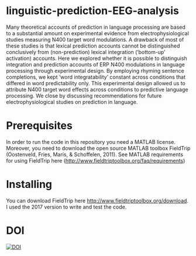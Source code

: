 # linguistic-prediction-EEG-analysis

Many theoretical accounts of prediction in language processing are based to a substantial amount on experimental evidence from electrophysiological studies measuring N400 target word modulations. A drawback of most of these studies is that lexical prediction accounts cannot be distinguished conclusively from (non-prediction) lexical integration (‘bottom-up’ activation) accounts. Here we explored whether it is possible to distinguish integration and prediction accounts of ERP N400 modulations in language processing through experimental design. By employing rhyming sentence completions, we kept ‘word integratability’ constant across conditions that differed in word predictability only.  This experimental design allowed us to attribute N400 target word effects across conditions to predictive language processing. We close by discussing recommendations for future electrophysiological studies on prediction in language.

# Prerequisites

In order to run the code in this repository you need a MATLAB license. Moreover, you need to download the open source MATLAB toolbox FieldTrip (Oostenveld, Fries, Maris, & Schoffelen, 2011). See MATLAB requirements for using FieldTrip here (http://www.fieldtriptoolbox.org/faq/requirements)

# Installing

You can download FieldTrip here http://www.fieldtriptoolbox.org/download. I used the 2017 version to write and test the code.

# DOI

[![DOI](https://zenodo.org/badge/139552686.svg)](https://zenodo.org/badge/latestdoi/139552686)
